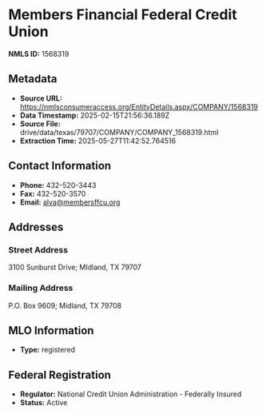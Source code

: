 # Members Financial Federal Credit Union

**NMLS ID:** 1568319

## Metadata
- **Source URL:** https://nmlsconsumeraccess.org/EntityDetails.aspx/COMPANY/1568319
- **Data Timestamp:** 2025-02-15T21:56:36.189Z
- **Source File:** drive/data/texas/79707/COMPANY/COMPANY_1568319.html
- **Extraction Time:** 2025-05-27T11:42:52.764516

## Contact Information
- **Phone:** 432-520-3443
- **Fax:** 432-520-3570
- **Email:** alva@membersffcu.org

## Addresses
### Street Address
3100 Sunburst Drive; MIdland, TX 79707

### Mailing Address
P.O. Box 9609; Midland, TX 79708

## MLO Information
- **Type:** registered

## Federal Registration
- **Regulator:** National Credit Union Administration - Federally Insured
- **Status:** Active
